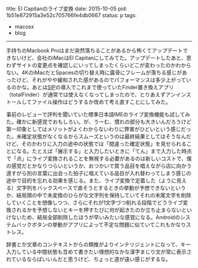 title: El Capitanのライブ変換
date: 2015-10-05
pid: 1b51e872915a3e52c705766fe4db0667
status: p
tags:
- macosx
- blog
---

手持ちのMacbook Proはまだ突然落ちることがあるから怖くてアップデートできないけど、会社のiMacはEl Capitanにしてみてた。アップデートしたあと、思わずサイトの変更点を確認しにいってしまったくらいどこが変わったのかわからない。4KのiMacだとSpacesの切り替え時に露骨にフレームが落ちる感じがあったけど、それがやや緩和された感があるのでパフォーマンスは多少上がっているのかな。あとは[SIP][1]の導入でこれまで使っていたFinder置き換えアプリ（totalFinder）が通常では使えなくなってしまったので、とりあえずアンインストールしてファイル操作はどうするか改めて考え直すことにしてみた。

事前のレビューで評判を聞いていた標準日本語IMEのライブ変換機能も試してみた。確かに新感覚でおもしろい。が、うーむ、慣れの部分も大きいんだろうけど第一印象としてはメリットがよくわからないわりに弊害がひどいという感じだった。未確定状態がなくなるからスムーズというのは最終結果としてはそうなんだけど、そのかわりに入力の途中の状態では「間違った確定状態」を見せられることになる。たとえば「展示する」と入力したいときに「てん」まで入力した時点で「点」にライブ変換されることを無視する必要があるのは新しいコストで、僕の感覚だとかなりつらいというか、おつかいで買う品目を唱えながら店に向かう道すがら別の言葉に出会った拍子に唱えている品目が入れ替わってしまう感じの途中で目的を忘れる効果を感じる。また、ライブ変換で定着した（ように見える）文字列をバックスペースで直そうとするときの挙動が予想できないというか、結局頭の中で未変換のひらがな文字列を保持していてそれの末尾文字を削除していくことを想像しつつ、さらにそれが1文字づつ削れる段階でどうライブ変換されるかを予想しないとキーを押すたびに何が起きたのか立ち止まらないといけないため、結局全部削除したほうが早いみたいな感覚になる。Androidのシステムバックボタンの挙動がアプリによって不定な問題に似ていてこれもかなりストレス。

辞書とか文章のコンテキストからの類推がよりインテリジェントになって、キー入力している中間状態も含めて書きたい理想的なかな漢字まじり文が常に表示されているならばいいんだと思うけど、ちょっと道が遠い感じがするな。

[1]:	https://www.wikiwand.com/en/System_Integrity_Protection